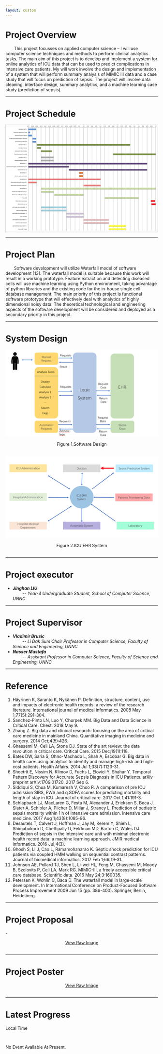 ```yaml
---
layout: custom
---
```


# Project Overview

&emsp;&emsp;This project focusses on applied computer science – I will use computer science techniques and methods to perform clinical analytics tasks. The main aim of this project is to develop and implement a system for online analytics of ICU data that can be used to predict complications in intensive care patients. My will work involve the design and implementation of a system that will perform summary analysis of MIMIC III data and a case study that will focus on prediction of sepsis. The project will involve data cleaning, interface design, summary analytics, and a machine learning case study (prediction of sepsis).

---

# Project Schedule

![Branching](https://raw.githubusercontent.com/zeo513/HDMProject/master/docs/assets/schedule.jpeg)

---

# Project Plan

&emsp;&emsp;Software development will utilize Waterfall model of software development [13]. The waterfall model is suitable because this work will result in a working prototype. Feature extraction and detecting diseased cells will use machine learning using Python environment, taking advantage of python libraries and the existing code for the in-house single cell database management. The main priority of this project is functional software prototype that will effectively deal with analytics of highly dimensional noisy data. The theoretical technological and engineering aspects of the software development will be considered and deployed as a secondary priority in this project.

---

# System Design

![Branching](https://raw.githubusercontent.com/zeo513/HDMProject/master/docs/assets/softwaredesign.png)
<center>Figure 1.Software Design</center><br>

![Branching](https://raw.githubusercontent.com/zeo513/HDMProject/master/docs/assets/icu-ehr-system.png)
<center>Figure 2.ICU EHR System</center><br>

---

# Project executor

- ***Jinghan LIU***<br>       &emsp;&emsp; -- *Year-4 Undergraduate Student, School of Computer Science, UNNC*

---

# Project Supervisor

- ***Vladimir Brusic***<br>  &emsp;&emsp; -- *Li Dak Sum Chair Professor in Computer Science, Faculty of Science and Engineering, UNNC*
- ***Nasser Mustafa***<br>   &emsp;&emsp; -- *Assistant Professor in Computer Science, Faculty of Science and Engineering, UNNC*

---

# Reference

1. Häyrinen K, Saranto K, Nykänen P. Definition, structure, content, use and impacts of electronic health records: a review of the research literature. International journal of medical informatics. 2008 May 1;77(5):291-304.
2. Sanchez-Pinto LN, Luo Y, Churpek MM. Big Data and Data Science in Critical Care. Chest. 2018 May 9.
3. Zhang Z. Big data and clinical research: focusing on the area of critical care medicine in mainland China. Quantitative imaging in medicine and surgery. 2014 Oct;4(5):426.
4. Ghassemi M, Celi LA, Stone DJ. State of the art review: the data revolution in critical care. Critical Care. 2015 Dec;19(1):118.
5. Bates DW, Saria S, Ohno-Machado L, Shah A, Escobar G. Big data in health care: using analytics to identify and manage high-risk and high-cost patients. Health Affairs. 2014 Jul 1;33(7):1123-31.
6. Sheetrit E, Nissim N, Klimov D, Fuchs L, Elovici Y, Shahar Y. Temporal Pattern Discovery for Accurate Sepsis Diagnosis in ICU Patients. arXiv preprint arXiv:1709.01720. 2017 Sep 6.
7. Siddiqui S, Chua M, Kumaresh V, Choo R. A comparison of pre ICU admission SIRS, EWS and q SOFA scores for predicting mortality and length of stay in ICU. Journal of critical care. 2017 Oct 1;41:191-3.
8. Schlapbach LJ, MacLaren G, Festa M, Alexander J, Erickson S, Beca J, Slater A, Schibler A, Pilcher D, Millar J, Straney L. Prediction of pediatric sepsis mortality within 1 h of intensive care admission. Intensive care medicine. 2017 Aug 1;43(8):1085-96.
9. Desautels T, Calvert J, Hoffman J, Jay M, Kerem Y, Shieh L, Shimabukuro D, Chettipally U, Feldman MD, Barton C, Wales DJ. Prediction of sepsis in the intensive care unit with minimal electronic health record data: a machine learning approach. JMIR medical informatics. 2016 Jul;4(3).
10. Ghosh S, Li J, Cao L, Ramamohanarao K. Septic shock prediction for ICU patients via coupled HMM walking on sequential contrast patterns. Journal of biomedical informatics. 2017 Feb 1;66:19-31.
11. Johnson AE, Pollard TJ, Shen L, Li-wei HL, Feng M, Ghassemi M, Moody B, Szolovits P, Celi LA, Mark RG. MIMIC-III, a freely accessible critical care database. Scientific data. 2016 May 24;3:160035.
12. Petersen K, Wohlin C, Baca D. The waterfall model in large-scale development. In International Conference on Product-Focused Software Process Improvement 2009 Jun 15 (pp. 386-400). Springer, Berlin, Heidelberg.

---
# Project Proposal

-<center><a href="https://github.com/zeo513/HDMProject/raw/master/docs/Jinghan LIU_16518804_Project_Proposal.pdf" target="view_window">View Raw Image</a ></center><br>

---
# Project Poster

<center><a href="https://github.com/zeo513/HDMProject/raw/master/docs/Health-Institute-Zoe.pdf" target="view_window">View Raw Image</a ></center><br>



---

# Latest Progress

<span id="cg">Local Time</span>
<script>setInterval("cg.innerHTML=new Date().toLocaleString()",1000);</script><br>
No Event Available At Present.